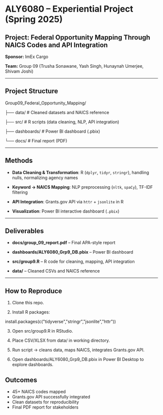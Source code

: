 # ALY6080 – Experiential Project (Spring 2025)



## Project: Federal Opportunity Mapping Through NAICS Codes and API Integration

**Sponsor:** ImEx Cargo  

**Team:** Group 09 (Trusha Sonawane, Yash Singh, Hunaynah Umerjee, Shivam Joshi)



---



## Project Structure



Group09_Federal_Opportunity_Mapping/

├── data/ # Cleaned datasets and NAICS reference

├── src/ # R scripts (data cleaning, NLP, API integration)

├── dashboards/ # Power BI dashboard (.pbix)

└── docs/ # Final report (PDF)





---



## Methods



- **Data Cleaning & Transformation**: R (`dplyr`, `tidyr`, `stringr`), handling nulls, normalizing agency names  

- **Keyword → NAICS Mapping**: NLP preprocessing (`nltk`, `spaCy`), TF-IDF filtering  

- **API Integration**: Grants.gov API via `httr` + `jsonlite` in R  

- **Visualization**: Power BI interactive dashboard (`.pbix`)  



---



## Deliverables



- **docs/group_09_report.pdf** – Final APA-style report  

- **dashboards/ALY6080_Grp9_DB.pbix** – Power BI dashboard  

- **src/group9.R** – R code for cleaning, mapping, API integration  

- **data/** – Cleaned CSVs and NAICS reference  



---



## How to Reproduce



1. Clone this repo.  

2. Install R packages:  

install.packages(c("tidyverse","stringr","jsonlite","httr"))

3. Open src/group9.R in RStudio.

4. Place CSV/XLSX from data/ in working directory.

5. Run script → cleans data, maps NAICS, integrates Grants.gov API.

6. Open dashboards/ALY6080_Grp9_DB.pbix in Power BI Desktop to explore dashboards.



## Outcomes



* 45+ NAICS codes mapped
* Grants.gov API successfully integrated
* Clean datasets for reproducibility
* Final PDF report for stakeholders
